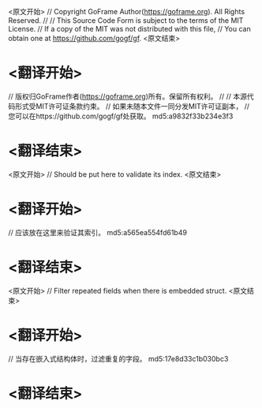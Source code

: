
<原文开始>
// Copyright GoFrame Author(https://goframe.org). All Rights Reserved.
//
// This Source Code Form is subject to the terms of the MIT License.
// If a copy of the MIT was not distributed with this file,
// You can obtain one at https://github.com/gogf/gf.
<原文结束>

# <翻译开始>
// 版权归GoFrame作者(https://goframe.org)所有。保留所有权利。
//
// 本源代码形式受MIT许可证条款约束。
// 如果未随本文件一同分发MIT许可证副本，
// 您可以在https://github.com/gogf/gf处获取。 md5:a9832f33b234e3f3
# <翻译结束>


<原文开始>
// Should be put here to validate its index.
<原文结束>

# <翻译开始>
// 应该放在这里来验证其索引。 md5:a565ea554fd61b49
# <翻译结束>


<原文开始>
// Filter repeated fields when there is embedded struct.
<原文结束>

# <翻译开始>
// 当存在嵌入式结构体时，过滤重复的字段。 md5:17e8d33c1b030bc3
# <翻译结束>


